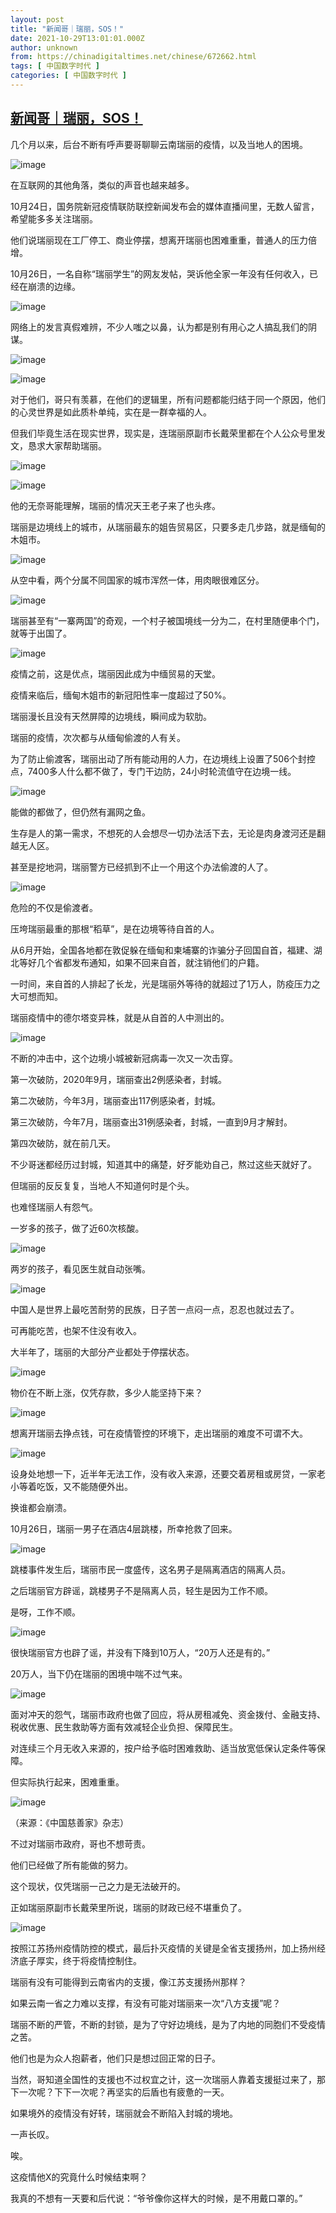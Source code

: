 ```yaml
---
layout: post
title: "新闻哥｜瑞丽，SOS！"
date: 2021-10-29T13:01:01.000Z
author: unknown
from: https://chinadigitaltimes.net/chinese/672662.html
tags: [ 中国数字时代 ]
categories: [ 中国数字时代 ]
---
```

<!--1635512461000-->
[新闻哥｜瑞丽，SOS！](https://chinadigitaltimes.net/chinese/672662.html)
------

<div>
<p>几个月以来，后台不断有呼声要哥聊聊云南瑞丽的疫情，以及当地人的困境。</p><p><img src="https://chinadigitaltimes.net/chinese/files/2021/10/post-672662-617bee56a9dbb.png" alt="image" /></p><p>在互联网的其他角落，类似的声音也越来越多。</p><p>10月24日，国务院新冠疫情联防联控新闻发布会的媒体直播间里，无数人留言，希望能多多关注瑞丽。</p><p>他们说瑞丽现在工厂停工、商业停摆，想离开瑞丽也困难重重，普通人的压力倍增。</p><p>10月26日，一名自称“瑞丽学生”的网友发帖，哭诉他全家一年没有任何收入，已经在崩溃的边缘。</p><p><img src="https://chinadigitaltimes.net/chinese/files/2021/10/post-672662-617bee56bbde9." alt="image" /></p><p>网络上的发言真假难辨，不少人嗤之以鼻，认为都是别有用心之人搞乱我们的阴谋。</p><p><img src="https://chinadigitaltimes.net/chinese/files/2021/10/post-672662-617bee56c32ff.png" alt="image" /></p><p><img src="https://chinadigitaltimes.net/chinese/files/2021/10/post-672662-617bee56cb7d7.png" alt="image" /></p><p>对于他们，哥只有羡慕，在他们的逻辑里，所有问题都能归结于同一个原因，他们的心灵世界是如此质朴单纯，实在是一群幸福的人。</p><p>但我们毕竟生活在现实世界，现实是，连瑞丽原副市长戴荣里都在个人公众号里发文，恳求大家帮助瑞丽。</p><p><img src="https://chinadigitaltimes.net/chinese/files/2021/10/post-672662-617bee56d4e89.png" alt="image" /></p><p><img src="https://chinadigitaltimes.net/chinese/files/2021/10/post-672662-617bee56e25de.png" alt="image" /></p><p>他的无奈哥能理解，瑞丽的情况天王老子来了也头疼。</p><p>瑞丽是边境线上的城市，从瑞丽最东的姐告贸易区，只要多走几步路，就是缅甸的木姐市。</p><p><img src="https://chinadigitaltimes.net/chinese/files/2021/10/post-672662-617bee57090ea.png" alt="image" /></p><p>从空中看，两个分属不同国家的城市浑然一体，用肉眼很难区分。</p><p><img src="https://chinadigitaltimes.net/chinese/files/2021/10/post-672662-617bee5720ea3.png" alt="image" /></p><p>瑞丽甚至有“一寨两国”的奇观，一个村子被国境线一分为二，在村里随便串个门，就等于出国了。</p><p><img src="https://chinadigitaltimes.net/chinese/files/2021/10/post-672662-617bee5733296.png" alt="image" /></p><p>疫情之前，这是优点，瑞丽因此成为中缅贸易的天堂。</p><p>疫情来临后，缅甸木姐市的新冠阳性率一度超过了50%。</p><p>瑞丽漫长且没有天然屏障的边境线，瞬间成为软肋。</p><p>瑞丽的疫情，次次都与从缅甸偷渡的人有关。</p><p>为了防止偷渡客，瑞丽出动了所有能动用的人力，在边境线上设置了506个封控点，7400多人什么都不做了，专门干边防，24小时轮流值守在边境一线。</p><p><img src="https://chinadigitaltimes.net/chinese/files/2021/10/post-672662-617bee574514d.png" alt="image" /></p><p>能做的都做了，但仍然有漏网之鱼。</p><p>生存是人的第一需求，不想死的人会想尽一切办法活下去，无论是肉身渡河还是翻越无人区。</p><p>甚至是挖地洞，瑞丽警方已经抓到不止一个用这个办法偷渡的人了。</p><p><img src="https://chinadigitaltimes.net/chinese/files/2021/10/post-672662-617bee575a944.png" alt="image" /></p><p>危险的不仅是偷渡者。</p><p>压垮瑞丽最重的那根“稻草”，是在边境等待自首的人。</p><p>从6月开始，全国各地都在敦促躲在缅甸和柬埔寨的诈骗分子回国自首，福建、湖北等好几个省都发布通知，如果不回来自首，就注销他们的户籍。</p><p>一时间，来自首的人排起了长龙，光是瑞丽外等待的就超过了1万人，防疫压力之大可想而知。</p><p>瑞丽疫情中的德尔塔变异株，就是从自首的人中测出的。</p><p><img src="https://chinadigitaltimes.net/chinese/files/2021/10/post-672662-617bee57679df.png" alt="image" /></p><p>不断的冲击中，这个边境小城被新冠病毒一次又一次击穿。</p><p>第一次破防，2020年9月，瑞丽查出2例感染者，封城。</p><p>第二次破防，今年3月，瑞丽查出117例感染者，封城。</p><p>第三次破防，今年7月，瑞丽查出31例感染者，封城，一直到9月才解封。</p><p>第四次破防，就在前几天。</p><p>不少哥迷都经历过封城，知道其中的痛楚，好歹能劝自己，熬过这些天就好了。</p><p>但瑞丽的反反复复，当地人不知道何时是个头。</p><p>也难怪瑞丽人有怨气。</p><p>一岁多的孩子，做了近60次核酸。</p><p><img src="https://chinadigitaltimes.net/chinese/files/2021/10/post-672662-617bee5781a7d.png" alt="image" /></p><p>两岁的孩子，看见医生就自动张嘴。</p><p><img src="https://chinadigitaltimes.net/chinese/files/2021/10/post-672662-617bee5788d1d." alt="image" /></p><p>中国人是世界上最吃苦耐劳的民族，日子苦一点闷一点，忍忍也就过去了。</p><p>可再能吃苦，也架不住没有收入。</p><p>大半年了，瑞丽的大部分产业都处于停摆状态。</p><p><img src="https://chinadigitaltimes.net/chinese/files/2021/10/post-672662-617bee5798c8f.png" alt="image" /></p><p>物价在不断上涨，仅凭存款，多少人能坚持下来？</p><p><img src="https://chinadigitaltimes.net/chinese/files/2021/10/post-672662-617bee57a558f.png" alt="image" /></p><p>想离开瑞丽去挣点钱，可在疫情管控的环境下，走出瑞丽的难度不可谓不大。</p><p><img src="https://chinadigitaltimes.net/chinese/files/2021/10/post-672662-617bee57b7db9.png" alt="image" /></p><p>设身处地想一下，近半年无法工作，没有收入来源，还要交着房租或房贷，一家老小等着吃饭，又不能随便外出。</p><p>换谁都会崩溃。</p><p>10月26日，瑞丽一男子在酒店4层跳楼，所幸抢救了回来。</p><p><img src="https://chinadigitaltimes.net/chinese/files/2021/10/post-672662-617bee57bf245.png" alt="image" /></p><p>跳楼事件发生后，瑞丽市民一度盛传，这名男子是隔离酒店的隔离人员。</p><p>之后瑞丽官方辟谣，跳楼男子不是隔离人员，轻生是因为工作不顺。</p><p>是呀，工作不顺。</p><p><img src="https://chinadigitaltimes.net/chinese/files/2021/10/post-672662-617bee57c844a.png" alt="image" /></p><p>很快瑞丽官方也辟了谣，并没有下降到10万人，“20万人还是有的。”</p><p>20万人，当下仍在瑞丽的困境中喘不过气来。</p><p><img src="https://chinadigitaltimes.net/chinese/files/2021/10/post-672662-617bee57d8da7.png" alt="image" /></p><p>面对冲天的怨气，瑞丽市政府也做了回应，将从房租减免、资金拨付、金融支持、税收优惠、民生救助等方面有效减轻企业负担、保障民生。</p><p>对连续三个月无收入来源的，按户给予临时困难救助、适当放宽低保认定条件等保障。</p><p>但实际执行起来，困难重重。</p><p><img src="https://chinadigitaltimes.net/chinese/files/2021/10/post-672662-617bee57df863.png" alt="image" /></p><p>（来源：《中国慈善家》杂志）</p><p>不过对瑞丽市政府，哥也不想苛责。</p><p>他们已经做了所有能做的努力。</p><p>这个现状，仅凭瑞丽一己之力是无法破开的。</p><p>正如瑞丽原副市长戴荣里所说，瑞丽的财政已经不堪重负了。</p><p><img src="https://chinadigitaltimes.net/chinese/files/2021/10/post-672662-617bee57f0cef.png" alt="image" /></p><p>按照江苏扬州疫情防控的模式，最后扑灭疫情的关键是全省支援扬州，加上扬州经济底子厚实，终于将疫情控制住。</p><p>瑞丽有没有可能得到云南省内的支援，像江苏支援扬州那样？</p><p>如果云南一省之力难以支撑，有没有可能对瑞丽来一次“八方支援”呢？</p><p>瑞丽不断的严管，不断的封锁，是为了守好边境线，是为了内地的同胞们不受疫情之苦。</p><p>他们也是为众人抱薪者，他们只是想过回正常的日子。</p><p>当然，哥知道全国性的支援也不过权宜之计，这一次瑞丽人靠着支援挺过来了，那下一次呢？下下一次呢？再坚实的后盾也有疲惫的一天。</p><p>如果境外的疫情没有好转，瑞丽就会不断陷入封城的境地。</p><p>一声长叹。</p><p>唉。</p><p>这疫情他X的究竟什么时候结束啊？</p><p>我真的不想有一天要和后代说：“爷爷像你这样大的时候，是不用戴口罩的。”</p>
</div>

